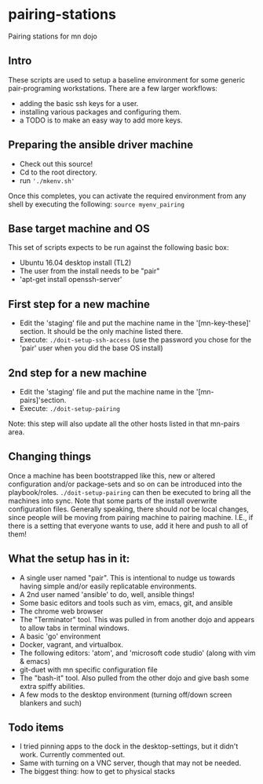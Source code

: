# pairing-stations
Pairing stations for mn dojo

## Intro
These scripts are used to setup a baseline environment for some generic pair-programing workstations.
There are a few larger workflows:
* adding the basic ssh keys for a user.
* installing various packages and configuring them.
* a TODO is to make an easy way to add more keys.

## Preparing the ansible driver machine
* Check out this source!
* Cd to the root directory.
* run ```'./mkenv.sh'```

Once this completes, you can activate the required environment from any shell by executing the following:
```source myenv_pairing```

## Base target machine and OS
This set of scripts expects to be run against the following basic box:
* Ubuntu 16.04 desktop install (TL2)
* The user from the install needs to be "pair"
* 'apt-get install openssh-server'

## First step for a new machine
* Edit the 'staging' file and put the machine name in the '[mn-key-these]' section. It should be
the only machine listed there.
* Execute: ```./doit-setup-ssh-access```   (use the password you chose for the 'pair' user when you did
the base OS install)

## 2nd step for a new machine
* Edit the 'staging' file and put the machine name in the '[mn-pairs]'section.
* Execute: ```./doit-setup-pairing```

Note: this step will also update all the other hosts listed in that mn-pairs area.

## Changing things
Once a machine has been bootstrapped like this, new or altered configuration and/or package-sets and so
on can be introduced into the playbook/roles. ```./doit-setup-pairing``` can then be executed to bring all the machines into sync. Note that some parts of the install overwrite configuration files. Generally speaking, there should _not_ be local changes, since people will be moving from pairing machine to pairing machine. I.E., if there is a setting that everyone wants to use, add it here and push to all of them!

## What the setup has in it:
* A single user named "pair". This is intentional to nudge us towards having simple and/or easily replicatable environments.
* A 2nd user named 'ansible' to do, well, ansible things!
* Some basic editors and tools such as vim, emacs, git, and ansible
* The chrome web browser
* The "Terminator" tool. This was pulled in from another dojo and appears to allow tabs in terminal windows.
* A basic 'go' environment
* Docker, vagrant, and virtualbox.
* The following editors: 'atom', and 'microsoft code studio' (along with vim & emacs)
* git-duet with mn specific configuration file
* The "bash-it" tool. Also pulled from the other dojo and give bash some extra spiffy abilities.
* A few mods to the desktop environment (turning off/down screen blankers and such)

## Todo items
* I tried pinning apps to the dock in the desktop-settings, but it didn't work. Currently commented out.
* Same with turning on a VNC server, though that may not be needed.
* The biggest thing: how to get to physical stacks
